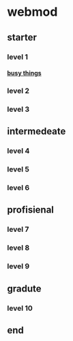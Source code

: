 # webmod

## starter

### level 1
#### [busy things](https://www.busythings.co.uk/play/?accessid=78064&token=6d3a916dbaf1427c5919b3669e5bfc9d2abe8078e5a0dd96c6c835d5eb956cce)
### level 2 

### level 3

## intermedeate

### level 4

### level 5

### level 6

## profisienal 

### level 7

### level 8

### level 9

## gradute

### level 10

## end
